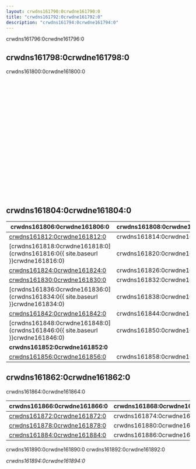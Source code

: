 ```yaml
---
layout: crwdns161790:0crwdne161790:0
title: "crwdns161792:0crwdne161792:0"
description: "crwdns161794:0crwdne161794:0"
---
```


crwdns161796:0crwdne161796:0

## crwdns161798:0crwdne161798:0

crwdns161800:0crwdne161800:0

<div class="video-wrapper">
  <iframe width="560" height="315" src="crwdns161802:0crwdne161802:0" frameborder="0" allowfullscreen></iframe>
</div>

## crwdns161804:0crwdne161804:0

| crwdns161806:0crwdne161806:0                                                   | crwdns161808:0crwdne161808:0 |
| ------------------------------------------------------------------------------ | ---------------------------- |
| <a href="crwdns161810:0{{ site.baseurl }}crwdne161810:0">crwdns161812:0crwdne161812:0</a>                                                      | crwdns161814:0crwdne161814:0 |
| [crwdns161818:0crwdne161818:0](crwdns161816:0{{ site.baseurl }}crwdne161816:0) | crwdns161820:0crwdne161820:0 |
| <a href="crwdns161822:0{{ site.baseurl }}crwdne161822:0">crwdns161824:0crwdne161824:0</a>                                                      | crwdns161826:0crwdne161826:0 |
| <a href="crwdns161828:0{{ site.baseurl }}crwdne161828:0">crwdns161830:0crwdne161830:0</a>                                                      | crwdns161832:0crwdne161832:0 |
| [crwdns161836:0crwdne161836:0](crwdns161834:0{{ site.baseurl }}crwdne161834:0) | crwdns161838:0crwdne161838:0 |
| <a href="crwdns161840:0{{ site.baseurl }}crwdne161840:0">crwdns161842:0crwdne161842:0</a>                                                      | crwdns161844:0crwdne161844:0 |
| [crwdns161848:0crwdne161848:0](crwdns161846:0{{ site.baseurl }}crwdne161846:0) | crwdns161850:0crwdne161850:0 |
| **crwdns161852:0crwdne161852:0**                                               |                              |
| <a href="crwdns161854:0{{ site.baseurl }}crwdne161854:0">crwdns161856:0crwdne161856:0</a>                                                      | crwdns161858:0crwdne161858:0 | crwdns161860:0crwdne161860:0 

## crwdns161862:0crwdne161862:0

crwdns161864:0crwdne161864:0

| crwdns161866:0crwdne161866:0 | crwdns161868:0crwdne161868:0 |
| ---------------------------- | ---------------------------- |
| <a href="crwdns161870:0{{ site.baseurl }}crwdne161870:0">crwdns161872:0crwdne161872:0</a>    | crwdns161874:0crwdne161874:0 |
| <a href="crwdns161876:0{{ site.baseurl }}crwdne161876:0">crwdns161878:0crwdne161878:0</a>    | crwdns161880:0crwdne161880:0 |
| <a href="crwdns161882:0{{ site.baseurl }}crwdne161882:0">crwdns161884:0crwdne161884:0</a>    | crwdns161886:0crwdne161886:0 | crwdns161888:0crwdne161888:0 

crwdns161890:0crwdne161890:0 crwdns161892:0crwdne161892:0

*crwdns161894:0crwdne161894:0*